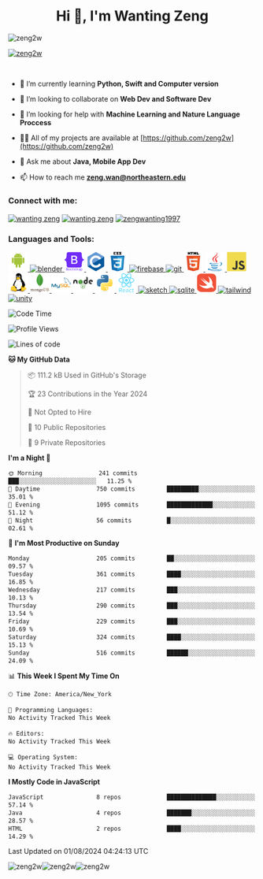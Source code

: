 <h1 align="center">Hi 👋, I'm Wanting Zeng</h1>
<p align="left"> <img src="https://komarev.com/ghpvc/?username=zeng2w&label=Profile%20views&color=0e75b6&style=flat" alt="zeng2w" /> </p>

<p align="left"> <a href="https://github.com/ryo-ma/github-profile-trophy"><img src="https://github-profile-trophy.vercel.app/?username=zeng2w" alt="zeng2w" /></a> </p>

<p align="left"> <a href="https://twitter.com/" target="blank"><img src="https://img.shields.io/twitter/follow/?logo=twitter&style=for-the-badge" alt="" /></a> </p>

- 🌱 I’m currently learning **Python, Swift and Computer version**

- 👯 I’m looking to collaborate on **Web Dev and Software Dev**

- 🤝 I’m looking for help with **Machine Learning and Nature Language Proccess**

- 👨‍💻 All of my projects are available at [https://github.com/zeng2w](https://github.com/zeng2w)

- 💬 Ask me about **Java, Mobile App Dev**

- 📫 How to reach me **zeng.wan@northeastern.edu**

<h3 align="left">Connect with me:</h3>
<p align="left">
<a href="https://linkedin.com/in/wanting zeng" target="blank"><img align="center" src="https://raw.githubusercontent.com/rahuldkjain/github-profile-readme-generator/master/src/images/icons/Social/linked-in-alt.svg" alt="wanting zeng" height="30" width="40" /></a>
<a href="https://fb.com/wanting zeng" target="blank"><img align="center" src="https://raw.githubusercontent.com/rahuldkjain/github-profile-readme-generator/master/src/images/icons/Social/facebook.svg" alt="wanting zeng" height="30" width="40" /></a>
<a href="https://instagram.com/zengwanting1997" target="blank"><img align="center" src="https://raw.githubusercontent.com/rahuldkjain/github-profile-readme-generator/master/src/images/icons/Social/instagram.svg" alt="zengwanting1997" height="30" width="40" /></a>
</p>

<h3 align="left">Languages and Tools:</h3>
<p align="left"> <a href="https://developer.android.com" target="_blank" rel="noreferrer"> <img src="https://raw.githubusercontent.com/devicons/devicon/master/icons/android/android-original-wordmark.svg" alt="android" width="40" height="40"/> </a> <a href="https://www.blender.org/" target="_blank" rel="noreferrer"> <img src="https://download.blender.org/branding/community/blender_community_badge_white.svg" alt="blender" width="40" height="40"/> </a> <a href="https://getbootstrap.com" target="_blank" rel="noreferrer"> <img src="https://raw.githubusercontent.com/devicons/devicon/master/icons/bootstrap/bootstrap-plain-wordmark.svg" alt="bootstrap" width="40" height="40"/> </a> <a href="https://www.cprogramming.com/" target="_blank" rel="noreferrer"> <img src="https://raw.githubusercontent.com/devicons/devicon/master/icons/c/c-original.svg" alt="c" width="40" height="40"/> </a> <a href="https://www.w3schools.com/css/" target="_blank" rel="noreferrer"> <img src="https://raw.githubusercontent.com/devicons/devicon/master/icons/css3/css3-original-wordmark.svg" alt="css3" width="40" height="40"/> </a> <a href="https://firebase.google.com/" target="_blank" rel="noreferrer"> <img src="https://www.vectorlogo.zone/logos/firebase/firebase-icon.svg" alt="firebase" width="40" height="40"/> </a> <a href="https://git-scm.com/" target="_blank" rel="noreferrer"> <img src="https://www.vectorlogo.zone/logos/git-scm/git-scm-icon.svg" alt="git" width="40" height="40"/> </a> <a href="https://www.w3.org/html/" target="_blank" rel="noreferrer"> <img src="https://raw.githubusercontent.com/devicons/devicon/master/icons/html5/html5-original-wordmark.svg" alt="html5" width="40" height="40"/> </a> <a href="https://www.java.com" target="_blank" rel="noreferrer"> <img src="https://raw.githubusercontent.com/devicons/devicon/master/icons/java/java-original.svg" alt="java" width="40" height="40"/> </a> <a href="https://developer.mozilla.org/en-US/docs/Web/JavaScript" target="_blank" rel="noreferrer"> <img src="https://raw.githubusercontent.com/devicons/devicon/master/icons/javascript/javascript-original.svg" alt="javascript" width="40" height="40"/> </a> <a href="https://www.linux.org/" target="_blank" rel="noreferrer"> <img src="https://raw.githubusercontent.com/devicons/devicon/master/icons/linux/linux-original.svg" alt="linux" width="40" height="40"/> </a> <a href="https://www.mongodb.com/" target="_blank" rel="noreferrer"> <img src="https://raw.githubusercontent.com/devicons/devicon/master/icons/mongodb/mongodb-original-wordmark.svg" alt="mongodb" width="40" height="40"/> </a> <a href="https://www.mysql.com/" target="_blank" rel="noreferrer"> <img src="https://raw.githubusercontent.com/devicons/devicon/master/icons/mysql/mysql-original-wordmark.svg" alt="mysql" width="40" height="40"/> </a> <a href="https://nodejs.org" target="_blank" rel="noreferrer"> <img src="https://raw.githubusercontent.com/devicons/devicon/master/icons/nodejs/nodejs-original-wordmark.svg" alt="nodejs" width="40" height="40"/> </a> <a href="https://www.python.org" target="_blank" rel="noreferrer"> <img src="https://raw.githubusercontent.com/devicons/devicon/master/icons/python/python-original.svg" alt="python" width="40" height="40"/> </a> <a href="https://reactjs.org/" target="_blank" rel="noreferrer"> <img src="https://raw.githubusercontent.com/devicons/devicon/master/icons/react/react-original-wordmark.svg" alt="react" width="40" height="40"/> </a> <a href="https://www.sketch.com/" target="_blank" rel="noreferrer"> <img src="https://www.vectorlogo.zone/logos/sketchapp/sketchapp-icon.svg" alt="sketch" width="40" height="40"/> </a> <a href="https://www.sqlite.org/" target="_blank" rel="noreferrer"> <img src="https://www.vectorlogo.zone/logos/sqlite/sqlite-icon.svg" alt="sqlite" width="40" height="40"/> </a> <a href="https://developer.apple.com/swift/" target="_blank" rel="noreferrer"> <img src="https://raw.githubusercontent.com/devicons/devicon/master/icons/swift/swift-original.svg" alt="swift" width="40" height="40"/> </a> <a href="https://tailwindcss.com/" target="_blank" rel="noreferrer"> <img src="https://www.vectorlogo.zone/logos/tailwindcss/tailwindcss-icon.svg" alt="tailwind" width="40" height="40"/> </a> <a href="https://unity.com/" target="_blank" rel="noreferrer"> <img src="https://www.vectorlogo.zone/logos/unity3d/unity3d-icon.svg" alt="unity" width="40" height="40"/> </a> </p>

<!--START_SECTION:waka-->
![Code Time](http://img.shields.io/badge/Code%20Time-590%20hrs-blue)

![Profile Views](http://img.shields.io/badge/Profile%20Views-0-blue)

![Lines of code](https://img.shields.io/badge/From%20Hello%20World%20I%27ve%20Written-1.4%20million%20lines%20of%20code-blue)

**🐱 My GitHub Data** 

> 📦 111.2 kB Used in GitHub's Storage 
 > 
> 🏆 23 Contributions in the Year 2024
 > 
> 🚫 Not Opted to Hire
 > 
> 📜 10 Public Repositories 
 > 
> 🔑 9 Private Repositories 
 > 
**I'm a Night 🦉** 

```text
🌞 Morning                241 commits         ███░░░░░░░░░░░░░░░░░░░░░░   11.25 % 
🌆 Daytime                750 commits         █████████░░░░░░░░░░░░░░░░   35.01 % 
🌃 Evening                1095 commits        █████████████░░░░░░░░░░░░   51.12 % 
🌙 Night                  56 commits          █░░░░░░░░░░░░░░░░░░░░░░░░   02.61 % 
```
📅 **I'm Most Productive on Sunday** 

```text
Monday                   205 commits         ██░░░░░░░░░░░░░░░░░░░░░░░   09.57 % 
Tuesday                  361 commits         ████░░░░░░░░░░░░░░░░░░░░░   16.85 % 
Wednesday                217 commits         ███░░░░░░░░░░░░░░░░░░░░░░   10.13 % 
Thursday                 290 commits         ███░░░░░░░░░░░░░░░░░░░░░░   13.54 % 
Friday                   229 commits         ███░░░░░░░░░░░░░░░░░░░░░░   10.69 % 
Saturday                 324 commits         ████░░░░░░░░░░░░░░░░░░░░░   15.13 % 
Sunday                   516 commits         ██████░░░░░░░░░░░░░░░░░░░   24.09 % 
```


📊 **This Week I Spent My Time On** 

```text
🕑︎ Time Zone: America/New_York

💬 Programming Languages: 
No Activity Tracked This Week

🔥 Editors: 
No Activity Tracked This Week

💻 Operating System: 
No Activity Tracked This Week
```

**I Mostly Code in JavaScript** 

```text
JavaScript               8 repos             ██████████████░░░░░░░░░░░   57.14 % 
Java                     4 repos             ███████░░░░░░░░░░░░░░░░░░   28.57 % 
HTML                     2 repos             ████░░░░░░░░░░░░░░░░░░░░░   14.29 % 
```




 Last Updated on 01/08/2024 04:24:13 UTC
<!--END_SECTION:waka-->

<p><img align="left" src="https://github-readme-stats.vercel.app/api?username=zeng2w&show_icons=true&locale=en&theme=aura" alt="zeng2w" /></p>
<p><img align="left" src="https://github-readme-streak-stats.herokuapp.com/?user=zeng2w&theme=aura" alt="zeng2w" /></p>
<p><img align="left" src="https://github-readme-stats.vercel.app/api/top-langs?username=zeng2w&show_icons=true&locale=en&layout=compact&theme=aura" alt="zeng2w" /></p>



